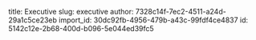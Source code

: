 title: Executive
slug: executive
author: 7328c14f-7ec2-4511-a24d-29a1c5ce23eb
import_id: 30dc92fb-4956-479b-a43c-99fdf4ce4837
id: 5142c12e-2b68-400d-b096-5e044ed39fc5

